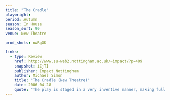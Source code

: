 ```yaml
---
title: "The Cradle"
playwright:
period: Autumn
season: In House
season_sort: 90
venue: New Theatre

prod_shots: nwRgGK

links:
  - type: Review
    href: http://www.su-web2.nottingham.ac.uk/~impact/?p=409
    snapshot: iCjTI
    publisher: Impact Nottingham
    author: Michael Simon
    title: "The Cradle (New Theatre)"
    date: 2006-04-28
    quote: "The play is staged in a very inventive manner, making full use of the New Theatre’s intimate interior to confront the audience with the potency of the symbols and themes that it presents. A particularly effective technique is the live musical accompaniment to the performance, which subtly adds to the suspense and emotion of the piece without imposing itself upon the cast."
---
```

